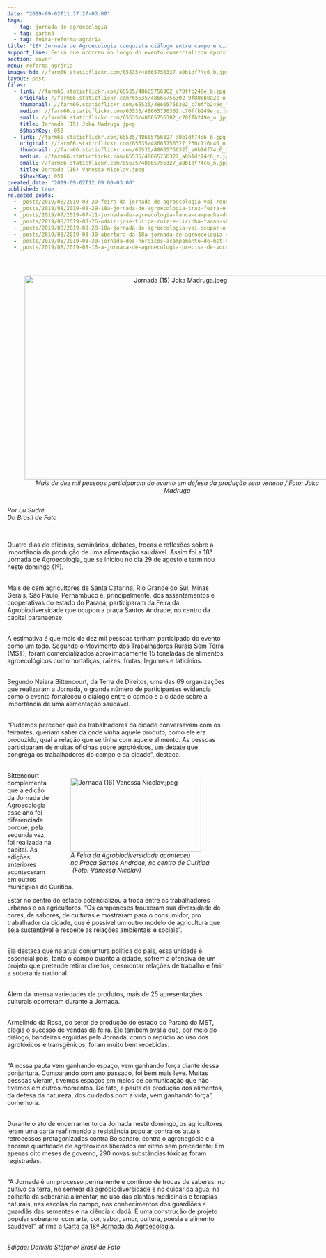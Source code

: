 ```yaml
---
date: "2019-09-02T11:37:27-03:00"
tags:
  - tag: jornada-de-agroecologia
  - tag: paraná
  - tag: feira-reforma-agrária
title: "18ª Jornada de Agroecologia conquista diálogo entre campo e cidade "
support_line: Feira que ocorreu ao longo do evento comercializou aproximadamente 15 toneladas de produtos agroecológicos
section: cover
menu: reforma agrária
images_hd: //farm66.staticflickr.com/65535/48665756327_a0b1df74c6_b.jpg
layout: post
files:
  - link: //farm66.staticflickr.com/65535/48665756302_c70ffb249e_b.jpg
    original: //farm66.staticflickr.com/65535/48665756302_9f80cb8a2c_o.jpg
    thumbnail: //farm66.staticflickr.com/65535/48665756302_c70ffb249e_t.jpg
    medium: //farm66.staticflickr.com/65535/48665756302_c70ffb249e_z.jpg
    small: //farm66.staticflickr.com/65535/48665756302_c70ffb249e_n.jpg
    title: Jornada (15) Joka Madruga.jpeg
    $$hashKey: 05B
  - link: //farm66.staticflickr.com/65535/48665756327_a0b1df74c6_b.jpg
    original: //farm66.staticflickr.com/65535/48665756327_230c116c40_o.jpg
    thumbnail: //farm66.staticflickr.com/65535/48665756327_a0b1df74c6_t.jpg
    medium: //farm66.staticflickr.com/65535/48665756327_a0b1df74c6_z.jpg
    small: //farm66.staticflickr.com/65535/48665756327_a0b1df74c6_n.jpg
    title: Jornada (16) Vanessa Nicolav.jpeg
    $$hashKey: 05E
created_date: "2019-09-02T12:09:00-03:00"
published: true
releated_posts:
  - _posts/2019/08/2019-08-20-feira-da-jornada-de-agroecologia-vai-reunir-100-grupos-de-produtores-em-curitiba.md
  - _posts/2019/08/2019-08-29-18a-jornada-de-agroecologia-traz-feira-e-shows-para-curitiba-de-quinta-a-domingo.md
  - _posts/2019/07/2019-07-11-jornada-de-agroecologia-lanca-campanha-de-financiamento-para-realizar-18a-edicao.md
  - _posts/2019/08/2019-08-26-odair-jose-tulipa-ruiz-e-lirinha-farao-show-na-jornada-de-agroecologia-em-curitiba.md
  - _posts/2019/08/2019-08-28-18a-jornada-de-agroecologia-vai-ocupar-o-coracao-de-curitiba.md
  - _posts/2019/08/2019-08-30-abertura-da-18a-jornada-de-agroecologia-destaca-alternativas-ao-agronegocio.md
  - _posts/2019/08/2019-08-30-jornada-dos-heroicos-acampamento-do-mst-recupera-terra-com-agrofloresta.md
  - _posts/2019/08/2019-08-16-a-jornada-de-agroecologia-precisa-de-voce.md

---
```

<div style="text-align:center">
<figure class="image" style="display:inline-block"><img alt="Jornada (15) Joka Madruga.jpeg" height="467" src="//farm66.staticflickr.com/65535/48665756302_c70ffb249e_b.jpg" width="700" />
<figcaption><em>Mais de dez mil pessoas participaram do evento em defesa da produ&ccedil;&atilde;o sem veneno / Foto: Joka Madruga</em></figcaption>
</figure>
</div>

<p><em>Por Lu Sudr&eacute;<br />
Do Brasil de Fato</em></p>

<p>&nbsp;</p>

<p>Quatro dias de oficinas, semin&aacute;rios, debates, trocas e reflex&otilde;es sobre a import&acirc;ncia da produ&ccedil;&atilde;o de uma alimenta&ccedil;&atilde;o saud&aacute;vel. Assim foi a 18&ordf; Jornada de Agroecologia, que se iniciou no dia 29 de agosto e terminou neste domingo (1&ordm;).<br />
&nbsp;</p>

<p>Mais de cem agricultores de Santa Catarina, Rio Grande do Sul, Minas Gerais, S&atilde;o Paulo, Pernambuco e, principalmente, dos assentamentos e cooperativas do estado do Paran&aacute;, participaram da Feira da Agrobiodiversidade que ocupou a pra&ccedil;a Santos Andrade, no centro da capital paranaense.&nbsp;<br />
&nbsp;</p>

<p>A estimativa &eacute; que mais de dez mil pessoas tenham participado do evento como um todo. Segundo o Movimento dos Trabalhadores Rurais Sem Terra (MST), foram comercializados aproximadamente 15 toneladas de alimentos agroecol&oacute;gicos como hortali&ccedil;as, ra&iacute;zes, frutas, legumes e latic&iacute;nios.&nbsp;&nbsp;<br />
&nbsp;</p>

<p>Segundo Naiara Bittencourt, da Terra de Direitos, uma das 69 organiza&ccedil;&otilde;es que realizaram a Jornada, o grande n&uacute;mero de participantes evidencia como o evento fortaleceu o di&aacute;logo entre o campo e a cidade sobre a import&acirc;ncia de uma alimenta&ccedil;&atilde;o saud&aacute;vel.&nbsp;<br />
&nbsp;</p>

<p>&ldquo;Pudemos perceber que os trabalhadores da cidade conversavam com os feirantes, queriam saber da onde vinha aquele produto, como ele era produzido, qual a rela&ccedil;&atilde;o que se tinha com aquele alimento. As pessoas participaram de muitas oficinas sobre agrot&oacute;xicos, um debate que congrega os trabalhadores do campo e da cidade&rdquo;, destaca.&nbsp;<br />
&nbsp;</p>

<figure class="image" style="float:right"><img alt="Jornada (16) Vanessa Nicolav.jpeg" height="169" src="//farm66.staticflickr.com/65535/48665756327_a0b1df74c6_b.jpg" width="300" />
<figcaption><em>A Feira da Agrobiodiversidade aconteceu<br />
na Pra&ccedil;a Santos Andrade, no centro de Curitiba<br />
&nbsp;(Foto: Vanessa Nicolav)</em></figcaption>
</figure>

<p>Bittencourt complementa que a edi&ccedil;&atilde;o da Jornada de Agroecologia esse ano foi diferenciada porque, pela segunda vez, foi realizada na capital. As edi&ccedil;&otilde;es anteriores aconteceram em outros munic&iacute;pios de Curitiba.&nbsp;</p>

<p>Estar no centro do estado potencializou a troca entre os trabalhadores urbanos e os agricultores. &ldquo;Os camponeses trouxeram sua diversidade de cores, de sabores, de culturas e mostraram para o consumidor, pro trabalhador da cidade, que &eacute; poss&iacute;vel um outro modelo de agricultura que seja sustent&aacute;vel e respeite as rela&ccedil;&otilde;es ambientais e sociais&rdquo;.&nbsp;<br />
&nbsp;</p>

<p>Ela destaca que na atual conjuntura pol&iacute;tica do pa&iacute;s, essa unidade &eacute; essencial pois, tanto o campo quanto a cidade, sofrem a ofensiva de um projeto que pretende retirar direitos, desmontar rela&ccedil;&otilde;es de trabalho e ferir a soberania nacional.&nbsp;&nbsp;<br />
&nbsp;</p>

<p>Al&eacute;m da imensa variedades de produtos, mais de 25 apresenta&ccedil;&otilde;es culturais ocorreram durante a Jornada.&nbsp;<br />
&nbsp;</p>

<p>Armelindo da Rosa, do setor de produ&ccedil;&atilde;o do estado do Paran&aacute; do MST, elogia o sucesso de vendas da feira. Ele tamb&eacute;m avalia que, por meio do di&aacute;logo, bandeiras erguidas pela Jornada, como o rep&uacute;dio ao uso dos agrot&oacute;xicos e transg&ecirc;nicos, foram muito bem recebidas.<br />
&nbsp;</p>

<p>&ldquo;A nossa pauta vem ganhando espa&ccedil;o, vem ganhando for&ccedil;a diante dessa conjuntura. Comparando com ano passado, foi bem mais leve. Muitas pessoas vieram, tivemos espa&ccedil;os em meios de comunica&ccedil;&atilde;o que n&atilde;o tivemos em outros momentos. De fato, a pauta da produ&ccedil;&atilde;o dos alimentos, da defesa da natureza, dos cuidados com a vida, vem ganhando for&ccedil;a&rdquo;, comemora.&nbsp;<br />
&nbsp;</p>

<p>Durante o ato de encerramento da Jornada neste domingo, os agricultores leram uma carta reafirmando a resist&ecirc;ncia popular contra os atuais retrocessos protagonizados contra Bolsonaro, contra o agroneg&oacute;cio e a enorme quantidade de agrot&oacute;xicos liberados em ritmo sem precedente: Em apenas oito meses de governo, 290 novas subst&acirc;ncias t&oacute;xicas foram registradas.<br />
&nbsp;</p>

<p>&ldquo;A Jornada &eacute; um processo permanente e cont&iacute;nuo de trocas de saberes: no cultivo da terra, no semear da agrobiodiversidade e no cuidar da &aacute;gua, na colheita da soberania alimentar, no uso das plantas medicinais e terapias naturais, nas escolas do campo, nos conhecimentos dos guardi&otilde;es e guardi&atilde;s das sementes e na ci&ecirc;ncia cidad&atilde;. &Eacute; uma constru&ccedil;&atilde;o de projeto popular soberano, com arte, cor, sabor, amor, cultura, poesia e alimento saud&aacute;vel&rdquo;, afirma a <a href="https://jornadadeagroecologia.org.br/2019/09/01/carta-politica-da-18a-jornada-de-agroecologia-reafirma-a-resistencia-popular/">Carta da 18&ordf; Jornada da Agroecologia</a>.&nbsp;<br />
&nbsp;</p>

<p><em>Edi&ccedil;&atilde;o: Daniela Stefano/ Brasil de Fato</em></p>

<p>&nbsp;</p>
